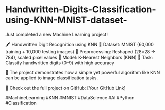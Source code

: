 # Handwritten-Digits-Classification-using-KNN-MNIST-dataset-
Just completed a new Machine Learning project!

🖋 Handwritten Digit Recognition using KNN
🔹 Dataset: MNIST (60,000 training + 10,000 testing images)
🔹 Preprocessing: Reshaped (28×28 → 784), scaled pixel values
🔹 Model: K-Nearest Neighbors (KNN)
🔹 Task: Classify handwritten digits (0–9) with high accuracy

📌 The project demonstrates how a simple yet powerful algorithm like KNN can be applied to image classification tasks.

🔗 Check out the full project on GitHub: [Your GitHub Link]

#MachineLearning #KNN #MNIST #DataScience #AI #Python #Classification
